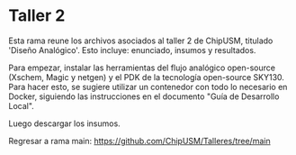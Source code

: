 # Taller 2
Esta rama reune los archivos asociados al taller 2 de ChipUSM, titulado 'Diseño Analógico'. Esto incluye: enunciado, insumos y resultados.

Para empezar, instalar las herramientas del flujo analógico open-source (Xschem, Magic y netgen) y el PDK de la tecnología open-source SKY130. Para hacer esto, se sugiere utilizar un contenedor con todo lo necesario en Docker, siguiendo las instrucciones en el documento "Guía de Desarrollo Local".

Luego descargar los insumos.

Regresar a rama main: https://github.com/ChipUSM/Talleres/tree/main


